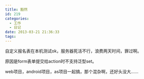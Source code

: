 ```yaml
---
title: 豁然
id: 219
categories:
  - 工作
  - 日记
date: 2013-03-21 21:36:33
tags:
---
```


自定义报名表在本机测试ok，服务器死活不行，浪费两天时间，罪过啊。

原因是form表单提交给action时不支持泛型set。

web项目，android项目，as项目一起搞，那个混杂啊，还好头没大……